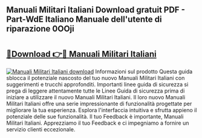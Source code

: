 ## Manuali Militari Italiani Download gratuit PDF - Part-WdE Italiano Manuale dell'utente di riparazione 0OOji

# <h2><a href="http://dfairrv.blite.top/?on=Manuali+Militari+Italiani">🔗Download 👉🔴 Manuali Militari Italiani</a></h2>

[![Manuali Militari Italiani download](https://i.imgur.com/lujVjoI.png)](http://dfairrv.blite.top/?on=Manuali+Militari+Italiani)
Informazioni sul prodotto Questa guida sblocca il potenziale nascosto del tuo nuovo Manuali Militari Italiani con suggerimenti e trucchi approfonditi. Importanti linee guida di sicurezza si prega di leggere attentamente tutte le Linee Guida di sicurezza prima di iniziare a utilizzare il nuovo Manuali Militari Italiani. Il loro nuovo Manuali Militari Italiani offre una serie impressionante di funzionalità progettate per migliorare la tua esperienza. Esplora l'interfaccia intuitiva e sfrutta appieno il potenziale delle sue funzionalità. Il tuo Feedback è importante, Manuali Militari Italiani. Apprezziamo il tuo Feedback e ci impegniamo a fornire un servizio clienti eccezionale.
